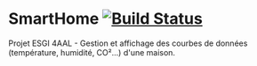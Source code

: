 # SmartHome [![Build Status](https://travis-ci.org/ArnaudFlaesch/SmartHome.svg?branch=master)](https://travis-ci.org/ArnaudFlaesch/SmartHome)
Projet ESGI 4AAL - Gestion et affichage des courbes de données (température, humidité, CO²...) d'une maison.
